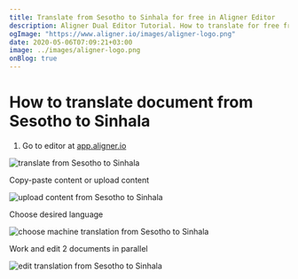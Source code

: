 ```yaml
---
title: Translate from Sesotho to Sinhala for free in Aligner Editor
description: Aligner Dual Editor Tutorial. How to translate for free from Sesotho to Sinhala. Aligner is multilingual document management platform. 
ogImage: "https://www.aligner.io/images/aligner-logo.png"
date: 2020-05-06T07:09:21+03:00
image: ../images/aligner-logo.png
onBlog: true
---
```


# How to translate document from Sesotho to Sinhala

1. Go to editor at [app.aligner.io](https://app.aligner.io "Aligner App web page")

![translate from Sesotho to Sinhala](../aligner-blank-editor.png "translate from Sesotho to Sinhala")

Copy-paste content or upload content

![upload content from Sesotho to Sinhala](../aligner-uploaded-document.png "upload content from Sesotho to Sinhala")

Choose desired language

![choose machine translation from Sesotho to Sinhala](../aligner-language-dropdown.png "choose machine translation from Sesotho to Sinhala")

Work and edit 2 documents in parallel

![edit translation from Sesotho to Sinhala](../aligner-double-sitded-editor.png "edit translation from Sesotho to Sinhala")

